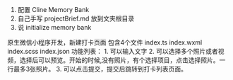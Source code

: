 

1. 配置 Cline Memory Bank 
2. 自己手写 projectBrief.md 放到文夹根目录
3. 说 initialize memory bank


原生微信小程序开发，新建打卡页面 包含4个文件 index.ts index.wxml index.scss index.json
功能列表：
    1. 可以输入文字
    2. 可以选择多个照片或者视频，选择后可以预览。开始的时候,没有照片，有个选择项目，点击选择照片。一行最多3张照片。
    3. 可以点击提交，提交后跳转到打卡列表页面。
